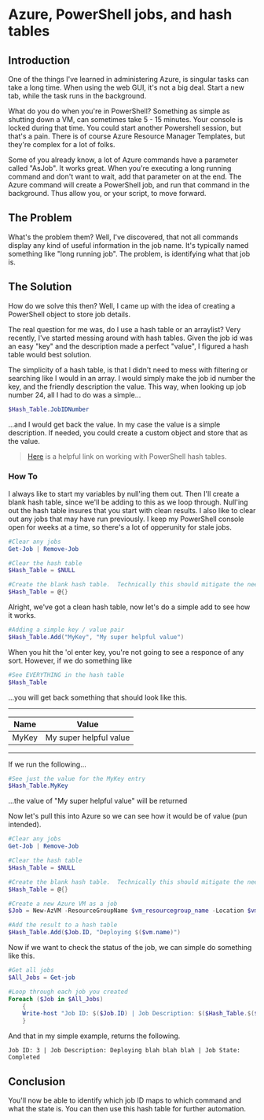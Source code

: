 # Azure, PowerShell jobs, and hash tables

## Introduction
One of the things I've learned in administering Azure, is singular tasks can take a long time.  When using the web GUI, it's not a big deal.  Start a new tab, while the task runs in the background.

What do you do when you're in PowerShell?  Something as simple as shutting down a VM, can sometimes take 5 - 15 minutes.  Your console is locked during that time.  You could start another Powershell session, but that's a pain.  There is of course Azure Resource Manager Templates, but they're complex for a lot of folks.

Some of you already know, a lot of Azure commands have a parameter called "AsJob".  It works great.  When you're executing a long running command and don't want to wait, add that parameter on at the end.  The Azure command will create a PowerShell job, and run that command in the background.  Thus allow you, or your script, to move forward.

## The Problem

What's the problem them?  Well, I've discovered, that not all commands display any kind of useful information in the job name.  It's typically named  something like "long running job".  The problem, is identifying what that job is.

## The Solution

How do we solve this then?  Well, I came up with the idea of creating a PowerShell object to store job details.

The real question for me was, do I use a hash table or an arraylist?  Very recently, I've started messing around with hash tables.  Given the job id was an easy "key" and the description made a perfect "value", I figured a hash table would best solution.

The simplicity of a hash table, is that I didn't need to mess with filtering or searching like I would in an array.  I would simply make the job id number the key, and the friendly description the value.  This way, when looking up job number 24, all I had to do was a simple...

```PowerShell
$Hash_Table.JobIDNumber
```

...and I would get back the value.  In my case the value is a simple description.   If needed, you could create a custom object and store that as the value.

>
> [Here](https://docs.microsoft.com/en-us/powershell/module/microsoft.powershell.core/about/about_hash_tables?view=powershell-7) is a helpful link on working with PowerShell hash tables.
>

### How To

I always like to start my variables by null'ing them out.  Then I'll create a blank hash table, since we'll be adding to this as we loop through.  Null'ing out the hash table insures that you start with clean results.  I also like to clear out any jobs that may have run previously.  I keep my PowerShell console open for weeks at a time, so there's a lot of opperunity for stale jobs.

```PowerShell
#Clear any jobs
Get-Job | Remove-Job

#Clear the hash table
$Hash_Table = $NULL

#Create the blank hash table.  Technically this should mitigate the need for null'ing it out, but call me paranoid I guess.
$Hash_Table = @{}
```

Alright, we've got a clean hash table, now let's do a simple add to see how it works.

```PowerShell
#Adding a simple key / value pair
$Hash_Table.Add("MyKey", "My super helpful value")
```

When you hit the 'ol enter key, you're not going to see a responce of any sort.  However, if we do something like

```PowerShell
#See EVERYTHING in the hash table
$Hash_Table
```
...you will get back something that should look like this.

---

| Name | Value |
| ----------- | ----------- |
| MyKey | My super helpful value |

---

If we run the following...

```PowerShell
#See just the value for the MyKey entry
$Hash_Table.MyKey
```
...the value of "My super helpful value" will be returned

Now let's pull this into Azure so we can see how it would be of value (pun intended). 

```PowerShell
#Clear any jobs
Get-Job | Remove-Job

#Clear the hash table
$Hash_Table = $NULL

#Create the blank hash table.  Technically this should mitigate the need for null'ing it out, but call me paranoid I guess.
$Hash_Table = @{}

#Create a new Azure VM as a job
$Job = New-AzVM -ResourceGroupName $vm_resourcegroup_name -Location $vm_location -VM $vm -Zone $vm_zone -AsJob

#Add the result to a hash table
$Hash_Table.Add($Job.ID, "Deploying $($vm.name)")
```

Now if we want to check the status of the job, we can simple do something like this.

```PowerShell
#Get all jobs
$All_Jobs = Get-job

#Loop through each job you created
Foreach ($Job in $All_Jobs)
    {
    Write-host "Job ID: $($Job.ID) | Job Description: $($Hash_Table.$($Job.ID)) | Job State: $($Job.State)"
    }

```

And that in my simple example, returns the following.

```
Job ID: 3 | Job Description: Deploying blah blah blah | Job State: Completed
```

## Conclusion

You'll now be able to identify which job ID maps to which command and what the state is.  You can then use this hash table for further automation.

